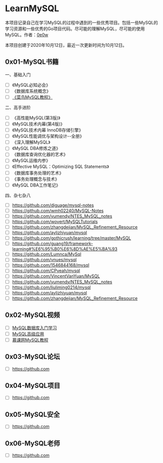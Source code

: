 # LearnMySQL

本项目记录自己在学习MySQL的过程中遇到的一些优秀项目。包括一些MySQL的学习资源和一些优秀的Go项目代码。尽可能的理解MySQL，尽可能的使用MySQL。作者：[0e0w](https://github.com/0e0w/LearnMySQL)

本项目创建于2020年10月12日，最近一次更新时间为10月12日。

## 0x01-MySQL书籍

一、基础入门

- [ ] 《MySQL必知必会》
- [ ] 《数据库系统概念》
- [ ] [《菜鸟MySQL教程》](https://www.runoob.com/mysql/mysql-tutorial.html)

二、高手进阶
- [ ] 《高性能MySQL(第3版)》
- [ ] 《MySQL技术内幕(第4版)》
- [ ] 《MySQL技术内幕 InnoDB存储引擎》
- [ ] 《MySQL性能调优与架构设计--全册》
- [ ] 《深入理解MySQL》
- [ ] 《MySQL DBA修炼之道》
- [ ] 《数据库查询优化器的艺术》
- [ ] 《MySQL运维内参》
- [ ] 《Effective MySQL：Optimizing SQL Statements》
- [ ] 《数据库事务处理的艺术》
- [ ] 《事务处理概念与技术》
- [ ] 《MySQL DBA工作笔记》

四、杂七杂八

- [ ] https://github.com/diguage/mysql-notes
- [ ] https://github.com/wmh02240/MySQL-Notes
- [ ] https://github.com/yumendy/NTES_MySQL_notes
- [ ] https://github.com/wovert/MySQLTutorials
- [ ] https://github.com/zhangdejian/MySQL_Refinement_Resource
- [ ] https://github.com/aylizhiyuan/mysql
- [ ] https://github.com/gothicrush/learning/tree/master/MySQL
- [ ] https://github.com/guang19/framework-learning#%E6%95%B0%E6%8D%AE%E5%BA%93
- [ ] https://github.com/Lumnca/MySql
- [ ] https://github.com/vnues/mysql
- [ ] https://github.com/1546844168/mysql
- [ ] https://github.com/CPyeah/mysql
- [ ] https://github.com/VincentVanYuan/MySQL
- [ ] https://github.com/yumendy/NTES_MySQL_notes
- [ ] https://github.com/liuliming0214/mysql
- [ ] https://github.com/aylizhiyuan/mysql
- [ ] https://github.com/zhangdejian/MySQL_Refinement_Resource

## 0x02-MySQL视频

- [ ] [MySQL数据库入门学习](https://edu.aliyun.com/lesson_153_1911#_1911t)
- [ ] [MySQL高级应用](https://edu.aliyun.com/lesson_1762_14689#_14689)
- [ ] [慕课网MySQL教程](https://www.imooc.com/course/list?c=mysql)

## 0x03-MySQL论坛

- [ ] https://github.com

## 0x04-MySQL项目

- [ ] https://github.com

## 0x05-MySQL安全

- [ ] https://github.com

## 0x06-MySQL老师

- [ ] https://github.com